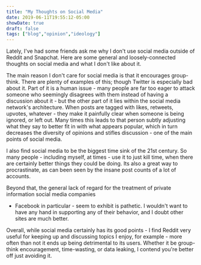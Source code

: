 ```yaml
---
title: "My Thoughts on Social Media"
date: 2019-06-11T19:55:12-05:00
showDate: true
draft: false
tags: ["blog","opinion","ideology"]
---
```


Lately, I've had some friends ask me why I don't use social media
outside of Reddit and Snapchat. Here are some general and loosely-connected
thoughts on social media and what I don't like about it.

The main reason I don't care for social media is that it encourages group-think.
There are plenty of examples of this; though Twitter is especially bad about it. 
Part of it is a human issue - many people are far too eager to attack someone 
who seemingly disagrees with them instead of having a discussion about it - 
but the other part of it lies within the social media network's architecture. 
When posts are tagged with likes, retweets, upvotes, whatever - they make it
painfully clear when someone is being ignored, or left out. Many times this leads
to that person subtly adjusting what they say to better fit in with what appears popular,
which in turn decreases the diversity of opinions and stifles discussion - one of the main points of social media.

I also find social media to be the biggest time sink of the 21st century. 
So many people - including myself, at times - use it to just kill time, when
there are certainly better things they could be doing. Its also a great way to
procrastinate, as can been seen by the insane post counts of a lot of accounts.

Beyond that, the general lack of regard for the treatment of private information social media companies
- Facebook in particular - seem to exhibit is pathetic. I wouldn't want to have any hand in
supporting any of their behavior, and I doubt other sites are much better.

Overall, while social media certainly has its good points - I find Reddit very useful
for keeping up and discussing topics I enjoy, for example - more often than not it ends up being
detrimental to its users. Whether it be group-think encouragement, time-wasting, or data 
leaking, I contend you're better off just avoiding it.

